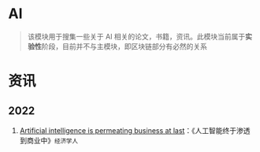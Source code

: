 # AI

> 该模块用于搜集一些关于 AI 相关的论文，书籍，资讯。此模块当前属于**实验性**阶段，目前并不与主模块，即区块链部分有必然的关系

# 资讯

## 2022

1. [Artificial intelligence is permeating business at last](https://www.economist.com/business/2022/12/06/artificial-intelligence-is-permeating-business-at-last?itm_source=parsely-api)：《人工智能终于渗透到商业中》```经济学人```



